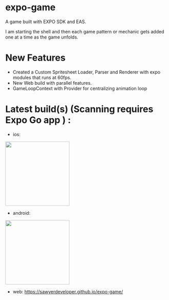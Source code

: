 # expo-game

A game built with EXPO SDK and EAS.

I am starting the shell and then each game pattern or mechanic gets added one at a time as the game unfolds.

# New Features

- Created a Custom Spritesheet Loader, Parser and Renderer with expo modules that runs at 60fps.
- New Web build with parallel features.
- GameLoopContext with Provider for centralizing animation loop

# Latest build(s) (Scanning requires Expo Go app ) :

- ios:

<img src="https://qr.expo.dev/eas-update?updateId=234fd5ae-120f-4928-9300-936023045f3f&appScheme=exp&host=u.expo.dev" width="200" height="200" />

- android:

<img src="https://qr.expo.dev/eas-update?updateId=b32aec10-5852-4e1f-90dc-21e5326ef904&appScheme=exp&host=u.expo.dev" width="200" height="200" />

- web:
    https://sawyerdeveloper.github.io/expo-game/
